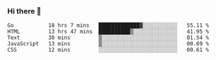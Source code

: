 ### Hi there 👋

<!--
**KLXLjun/KLXLjun** is a ✨ _special_ ✨ repository because its `README.md` (this file) appears on your GitHub profile.

Here are some ideas to get you started:

- 🔭 I’m currently working on ...
- 🌱 I’m currently learning ...
- 👯 I’m looking to collaborate on ...
- 🤔 I’m looking for help with ...
- 💬 Ask me about ...
- 📫 How to reach me: ...
- 😄 Pronouns: ...
- ⚡ Fun fact: ...
-->

<!--START_SECTION:waka-->
```text
Go           18 hrs 7 mins   █████████████▓░░░░░░░░░░░   55.11 % 
HTML         13 hrs 47 mins  ██████████▒░░░░░░░░░░░░░░   41.95 % 
Text         30 mins         ▒░░░░░░░░░░░░░░░░░░░░░░░░   01.54 % 
JavaScript   13 mins         ▒░░░░░░░░░░░░░░░░░░░░░░░░   00.69 % 
CSS          12 mins         ░░░░░░░░░░░░░░░░░░░░░░░░░   00.61 % 
```
<!--END_SECTION:waka-->

